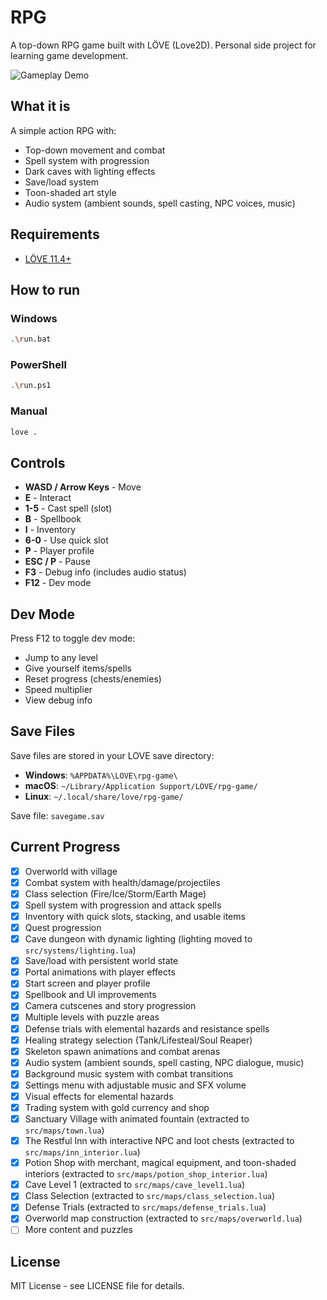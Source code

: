 # RPG

A top-down RPG game built with LÖVE (Love2D). Personal side project for learning game development.

![Gameplay Demo](assets/demo/rpg.gif)

## What it is

A simple action RPG with:
- Top-down movement and combat
- Spell system with progression
- Dark caves with lighting effects
- Save/load system
- Toon-shaded art style
- Audio system (ambient sounds, spell casting, NPC voices, music)

## Requirements

- [LÖVE 11.4+](https://love2d.org/)

## How to run

### Windows
```bash
.\run.bat
```

### PowerShell
```bash
.\run.ps1
```

### Manual
```bash
love .
```

## Controls

- **WASD / Arrow Keys** - Move
- **E** - Interact
- **1-5** - Cast spell (slot)
- **B** - Spellbook
- **I** - Inventory
- **6-0** - Use quick slot
- **P** - Player profile
- **ESC / P** - Pause
- **F3** - Debug info (includes audio status)
- **F12** - Dev mode

## Dev Mode

Press F12 to toggle dev mode:
- Jump to any level
- Give yourself items/spells
- Reset progress (chests/enemies)
- Speed multiplier
- View debug info

## Save Files

Save files are stored in your LOVE save directory:
- **Windows**: `%APPDATA%\LOVE\rpg-game\`
- **macOS**: `~/Library/Application Support/LOVE/rpg-game/`
- **Linux**: `~/.local/share/love/rpg-game/`

Save file: `savegame.sav`

## Current Progress

- [x] Overworld with village
- [x] Combat system with health/damage/projectiles
- [x] Class selection (Fire/Ice/Storm/Earth Mage)
- [x] Spell system with progression and attack spells
- [x] Inventory with quick slots, stacking, and usable items
- [x] Quest progression
- [x] Cave dungeon with dynamic lighting (lighting moved to `src/systems/lighting.lua`)
- [x] Save/load with persistent world state
- [x] Portal animations with player effects
- [x] Start screen and player profile
- [x] Spellbook and UI improvements
- [x] Camera cutscenes and story progression
- [x] Multiple levels with puzzle areas
- [x] Defense trials with elemental hazards and resistance spells
- [x] Healing strategy selection (Tank/Lifesteal/Soul Reaper)
- [x] Skeleton spawn animations and combat arenas
- [x] Audio system (ambient sounds, spell casting, NPC dialogue, music)
- [x] Background music system with combat transitions
- [x] Settings menu with adjustable music and SFX volume
- [x] Visual effects for elemental hazards
- [x] Trading system with gold currency and shop
- [x] Sanctuary Village with animated fountain (extracted to `src/maps/town.lua`)
- [x] The Restful Inn with interactive NPC and loot chests (extracted to `src/maps/inn_interior.lua`)
- [x] Potion Shop with merchant, magical equipment, and toon-shaded interiors (extracted to `src/maps/potion_shop_interior.lua`)
- [x] Cave Level 1 (extracted to `src/maps/cave_level1.lua`)
- [x] Class Selection (extracted to `src/maps/class_selection.lua`)
- [x] Defense Trials (extracted to `src/maps/defense_trials.lua`)
- [x] Overworld map construction (extracted to `src/maps/overworld.lua`)
- [ ] More content and puzzles

## License

MIT License - see LICENSE file for details.


